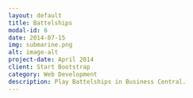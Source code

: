 ```yaml
---
layout: default
title: Battelships
modal-id: 6
date: 2014-07-15
img: submarine.png
alt: image-alt
project-date: April 2014
client: Start Bootstrap
category: Web Development
description: Play Battelships in Business Central.
---
```

